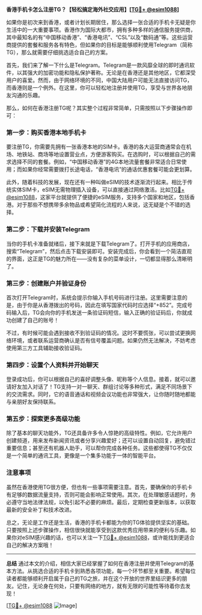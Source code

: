 **香港手机卡怎么注册TG？【轻松搞定海外社交应用】[[TG💪+ @esim1088](https://t.me/s/esim1088)]**

如果你是初次来到香港，或者计划长期居住，那么选择一张合适的手机卡无疑是你生活中的一大重要事项。香港作为国际大都市，拥有多种多样的通信服务提供商，其中最知名的有“中国移动香港”、“香港电讯”、“CSL”以及“数码通”等。这些运营商提供的套餐和服务各有特色，但如果你的目标是能够顺利使用Telegram（简称TG），那么就需要仔细挑选适合自己的方案。

首先，我们来了解一下什么是Telegram。Telegram是一款风靡全球的即时通讯软件，以其强大的加密功能和隐私保护著称。无论是在香港还是其他地区，它都深受用户的喜爱。然而，由于网络环境的不同，中国大陆用户可能无法直接访问TG，而香港则是一个例外。在这里，你可以轻松地注册并使用TG，享受与世界各地朋友沟通的乐趣。

那么，如何在香港注册TG呢？其实整个过程非常简单，只需按照以下步骤操作即可：

### **第一步：购买香港本地手机卡**
要注册TG，你需要先拥有一张香港本地的SIM卡。香港的各大运营商通常会在机场、地铁站、商场等地设置营业点，方便游客购买。在选购时，可以根据自己的需求选择不同的套餐。例如，“中国移动香港”的4G本地流量套餐非常适合日常使用；而如果你经常需要拨打长途电话，“香港电讯”的通话优惠套餐可能会更划算。

此外，随着科技的发展，现在还有一种叫做eSIM的技术逐渐流行起来。相比于传统实体SIM卡，eSIM无需物理插入设备，可以直接通过网络激活。比如[TG💪+ @esim1088](https://t.me/s/esim1088)，这家平台就提供了便捷的eSIM服务，支持多个国家和地区，包括香港。对于那些不想携带多余物品或希望简化流程的人来说，这无疑是个不错的选择。

### **第二步：下载并安装Telegram**
当你的手机卡准备就绪后，接下来就是下载Telegram了。打开手机的应用商店，搜索“Telegram”，然后点击下载安装即可。安装完成后，你会看到一个简洁直观的界面，这正是TG的魅力所在——没有复杂的菜单设计，一切都显得那么清晰明了。

### **第三步：创建账户并验证身份**
首次打开Telegram时，系统会提示你输入手机号码进行注册。这里需要注意的是，由于你是从香港拨出的号码，因此在填写国家代码时应选择“+852”。完成号码输入后，TG会向你的手机发送一条验证码短信，输入正确的验证码后，你就成功创建了自己的账号！

不过，有时候可能会遇到接收不到验证码的情况。这时不要慌张，可以尝试更换网络环境，或者联系运营商确认是否有信号覆盖问题。如果仍然无法解决，不妨考虑使用第三方工具辅助接收验证码。

### **第四步：设置个人资料并开始聊天**
登录成功后，你可以根据自己的喜好调整头像、昵称等个人信息。接着，就可以邀请好友加入对话了！TG支持一对一聊天、群组讨论等多种形式，满足不同场景下的交流需求。同时，它的语音通话和视频会议功能也非常强大，让你随时随地都能与亲朋好友保持联系。

### **第五步：探索更多高级功能**
除了基本的聊天功能外，TG还具备许多令人惊艳的高级特性。例如，它允许用户创建频道，用来发布新闻资讯或者分享兴趣爱好；还可以设置自动回复，避免错过重要信息；甚至还有机器人助手，可以帮你完成各种任务。这些都使得TG不仅仅是一个简单的通讯工具，更像是一个集多功能于一体的智能平台。

### **注意事项**
虽然在香港使用TG很方便，但也有一些事项需要注意。首先，要确保你的手机卡有足够的数据流量支持，否则可能会影响正常使用。其次，在处理敏感话题时，务必遵守当地法律法规，以免引起不必要的麻烦。最后，定期检查更新版本，以获取最新的安全补丁和技术改进。

总之，无论是工作还是生活，香港的手机卡都能为你的TG体验提供坚实的基础。只要按照上述步骤操作，相信很快就能享受到这款优秀应用带来的便利与乐趣。如果你对eSIM感兴趣的话，也可以关注一下[TG💪+ @esim1088](https://t.me/s/esim1088)，或许能找到更适合自己的解决方案哦！

---

**总结**
通过本文的介绍，相信大家已经掌握了如何在香港注册并使用Telegram的基本方法。从挑选合适的手机卡到熟悉各项功能，每一个环节都至关重要。希望每位读者都能够顺利开启属于自己的TG之旅，并在这个开放的世界里结识更多的朋友。记住，无论身在何处，只要有网络的地方，就有无限的可能性等待着你去发现！

[[TG💪+ @esim1088](https://t.me/s/esim1088) ![Image](https://i.postimg.cc/4NQfJmqS/Snipaste-2025-05-13-00-14-12.png)]